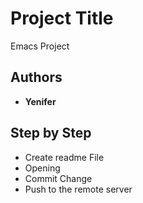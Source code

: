 # Project Title

Emacs Project

## Authors

* **Yenifer**  

## Step by Step

* Create readme File
* Opening
* Commit Change
* Push to the remote server
